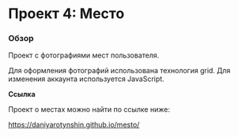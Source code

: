 # Проект 4: Место

### Обзор
Проект с фотографиями мест пользователя.

Для оформления фотографий использована технология grid. Для изменения аккаунта используется JavaScript.

**Ссылка**

Проект о местах можно найти по ссылке ниже:

https://daniyarotynshin.github.io/mesto/